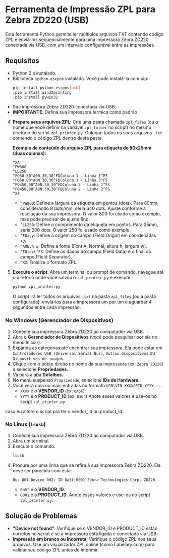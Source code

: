 # Ferramenta de Impressão ZPL para Zebra ZD220 (USB)

Esta ferramenta Python permite ler múltiplos arquivos TXT contendo código ZPL e enviá-los sequencialmente para uma impressora Zebra ZD220 conectada via USB, com um intervalo configurável entre as impressões.

## Requisitos

- Python 3.x instalado.
- Biblioteca `python-escpos` instalada. Você pode instalá-la com pip:
  ```bash
  pip install python-escpos[usb]
  ;pip install win32printing
  ;pip install pywin32
  ```
- Sua impressora Zebra ZD220 conectada via USB.
- **IMPORTANTE**: Defina sua impressora termica como padrão

4.  **Prepare seus arquivos ZPL**: Crie uma pasta chamada `zpl_files` (ou o nome que você definir na variável `zpl_folder` no script) no mesmo diretório do script `zpl_printer.py`. Coloque todos os seus arquivos `.txt` contendo o código ZPL dentro desta pasta.

    **Exemplo de conteúdo de arquivo ZPL para etiqueta de 80x25mm (duas colunas):**
    ```zpl
    ^XA
    ^PW800
    ^LL250
    ^FO50,50^A0N,30,30^FDColuna 1 - Linha 1^FS
    ^FO50,80^A0N,30,30^FDColuna 1 - Linha 2^FS
    ^FO450,50^A0N,30,30^FDColuna 2 - Linha 1^FS
    ^FO450,80^A0N,30,30^FDColuna 2 - Linha 2^FS
    ^XZ
    ```
    *   `^PW800`: Define a largura da etiqueta em pontos (dots). Para 80mm, considerando 8 dots/mm, seria 640 dots. Ajuste conforme a resolução da sua impressora. O valor 800 foi usado como exemplo, mas pode precisar de ajuste fino.
    *   `^LL250`: Define o comprimento da etiqueta em pontos. Para 25mm, seria 200 dots. O valor 250 foi usado como exemplo.
    *   `^FOx,y`: Define a origem do campo (Field Origin) em coordenadas x,y.
    *   `^A0N,h,w`: Define a fonte (Font A, Normal, altura h, largura w).
    *   `^FDtext^FS`: Define os dados do campo (Field Data) e o final do campo (Field Separator).
    *   `^XZ`: Finaliza o formato ZPL.

5.  **Execute o script**: Abra um terminal ou prompt de comando, navegue até o diretório onde você salvou o `zpl_printer.py` e execute:
    ```bash
    python zpl_printer.py
    ```

    O script irá ler todos os arquivos `.txt` na pasta `zpl_files` (ou a pasta configurada), enviá-los para a impressora um por um e aguardar 4 segundos entre cada impressão.


### No Windows (Gerenciador de Dispositivos)

1.  Conecte sua impressora Zebra ZD220 ao computador via USB.
2.  Abra o **Gerenciador de Dispositivos** (você pode pesquisar por ele no menu Iniciar).
3.  Expanda as categorias até encontrar sua impressora. Ela pode estar em `Controladores USB (Universal Serial Bus)`, `Outros dispositivos` ou `Dispositivos de imagem`.
4.  Clique com o botão direito no nome da sua impressora (ex: `Zebra ZD220`) e selecione **Propriedades**.
5.  Vá para a aba **Detalhes**.
6.  No menu suspenso `Propriedade`, selecione **IDs de Hardware**.
7.  Você verá uma ou mais entradas no formato `USB\VID_XXXX&PID_YYYY...`.
    *   `XXXX` é o **VENDOR_ID** (ex: `0A5F`)
    *   `YYYY` é o **PRODUCT_ID** (ex: `0164`)
    Anote esses valores e use-os no script `zpl_printer.py`.

caso eu altere o script pra ter o vendor_id ou product_id

### No Linux (`lsusb`)

1.  Conecte sua impressora Zebra ZD220 ao computador via USB.
2.  Abra um terminal.
3.  Execute o comando:
    ```bash
    lsusb
    ```
4.  Procure por uma linha que se refira à sua impressora Zebra ZD220. Ela deve ser parecida com esta:
    ```
    Bus 001 Device 002: ID 0a5f:0001 Zebra Technologies Corp. ZD220
    ```
    *   `0a5f` é o **VENDOR_ID**.
    *   `0001` é o **PRODUCT_ID**.
    Anote esses valores e use-os no script `zpl_printer.py`.

## Solução de Problemas

-   **"Device not found"**: Verifique se o VENDOR_ID e PRODUCT_ID estão corretos no script e se a impressora está ligada e conectada via USB.
-   **Impressão em branco ou incorreta**: Verifique o código ZPL nos seus arquivos. Use um visualizador ZPL online (como Labelary.com) para validar seu código ZPL antes de imprimir.

